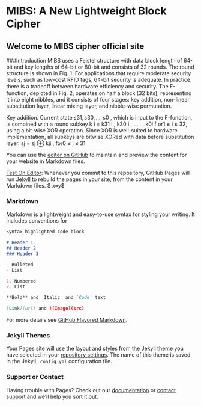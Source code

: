# MIBS: A New Lightweight Block Cipher
## Welcome to MIBS cipher official site

###Introduction
MIBS uses a Feistel structure with data block length of 64-bit and key lengths of 64-bit or 80-bit and consists of 32 rounds. The round structure is shown in Fig. 1. For applications that require moderate security levels, such as low-cost RFID tags, 64-bit security is adequate. In practice, there is a tradeoﬀ between hardware eﬃciency and security. The F-function, depicted in Fig. 2, operates on half a block (32 bits), representing it into eight nibbles, and it consists of four stages: key addition, non-linear substitution layer, linear mixing layer, and nibble-wise permutation.


Key addition. Current state $s31 , s30 , ..., s0$ , which is input to the F-function, is combined with a round subkey k i = k31 i , k30 i , . . . , k0i f or1 ≤ i ≤ 32, using a bit-wise XOR operation. Since XOR is well-suited to hardware implementation, all subkeys are bitwise XORed with data before substitution layer. sj = sj ⊕ kji , for0 ≤ j ≤ 31

You can use the [editor on GitHub](https://github.com/mibscipher/mibscipher.github.io/edit/master/index.md) to maintain and preview the content for your website in Markdown files.


 [Test On Editor](https://github.com/mibscipher/mibscipher.github.io/master/Welcome.md):
Whenever you commit to this repository, GitHub Pages will run [Jekyll](https://jekyllrb.com/) to rebuild the pages in your site, from the content in your Markdown files.
$ x=y$
### Markdown

Markdown is a lightweight and easy-to-use syntax for styling your writing. It includes conventions for

```markdown
Syntax highlighted code block

# Header 1
## Header 2
### Header 3

- Bulleted
- List

1. Numbered
2. List

**Bold** and _Italic_ and `Code` text

[Link](url) and ![Image](src)
```

For more details see [GitHub Flavored Markdown](https://guides.github.com/features/mastering-markdown/).

### Jekyll Themes

Your Pages site will use the layout and styles from the Jekyll theme you have selected in your [repository settings](https://github.com/mibscipher/mibscipher.github.io/settings). The name of this theme is saved in the Jekyll `_config.yml` configuration file.

### Support or Contact

Having trouble with Pages? Check out our [documentation](https://help.github.com/categories/github-pages-basics/) or [contact support](https://github.com/contact) and we’ll help you sort it out.
